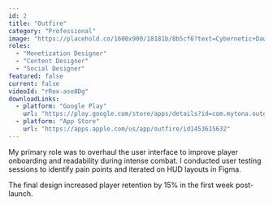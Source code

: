 ```yaml
---
id: 2
title: "Outfire"
category: "Professional"
image: "https://placehold.co/1600x900/18181b/8b5cf6?text=Cybernetic+Dawn"
roles: 
  - "Monetization Designer"
  - "Content Designer"
  - "Social Designer"
featured: false
current: false
videoId: "rRox-ase8Dg"
downloadLinks:
  - platform: "Google Play"
    url: "https://play.google.com/store/apps/details?id=com.mytona.outgun&hl=en_NZ"
  - platform: "App Store"
    url: "https://apps.apple.com/us/app/outfire/id1453615632"
---
```


My primary role was to overhaul the user interface to improve player onboarding and readability during intense combat. I conducted user testing sessions to identify pain points and iterated on HUD layouts in Figma.

The final design increased player retention by 15% in the first week post-launch.